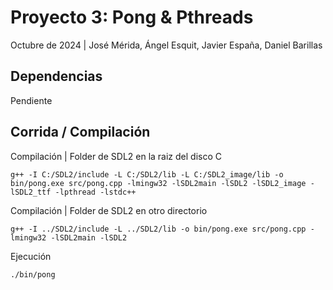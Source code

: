 # Proyecto 3: Pong & Pthreads
Octubre de 2024 | José Mérida, Ángel Esquit, Javier España, Daniel Barillas
## Dependencias
Pendiente

## Corrida / Compilación

Compilación | Folder de SDL2 en la raiz del disco C

```
g++ -I C:/SDL2/include -L C:/SDL2/lib -L C:/SDL2_image/lib -o bin/pong.exe src/pong.cpp -lmingw32 -lSDL2main -lSDL2 -lSDL2_image -lSDL2_ttf -lpthread -lstdc++
```

Compilación | Folder de SDL2 en otro directorio

```
g++ -I ../SDL2/include -L ../SDL2/lib -o bin/pong.exe src/pong.cpp -lmingw32 -lSDL2main -lSDL2 
```

Ejecución

```
./bin/pong
```